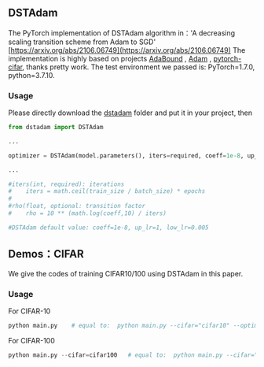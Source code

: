 ## DSTAdam

The PyTorch implementation of DSTAdam algorithm in：'A decreasing scaling transition scheme from Adam to SGD'
[https://arxiv.org/abs/2106.06749](https://arxiv.org/abs/2106.06749)
The implementation is highly based on projects [AdaBound](https://github.com/Luolc/AdaBound) , [Adam](https://github.com/pytorch/pytorch/blob/v1.4.0/torch/optim/adam.py) , [pytorch-cifar](https://github.com/kuangliu/pytorch-cifar), thanks pretty work.
The test environment we passed is: PyTorch=1.7.0, python=3.7.10.

### Usage

Please directly download the [dstadam](https://github.com/kunzeng/DSTAdam/dstadam) folder and put it in your project, then

```python
from dstadam import DSTAdam 

...

optimizer = DSTAdam(model.parameters(), iters=required, coeff=1e-8, up_lr=1, low_lr=0.005)

...

#iters(int, required): iterations
#	 iters = math.ceil(train_size / batch_size) * epochs
#
#rho(float, optional: transition factor
#    rho = 10 ** (math.log(coeff,10) / iters)

#DSTAdam default value: coeff=1e-8, up_lr=1, low_lr=0.005

```

## Demos：CIFAR
We give the codes of training CIFAR10/100 using DSTAdam in this paper.

### Usage
For CIFAR-10
```python
python main.py    # equal to:  python main.py --cifar="cifar10" --optimizer="DSTAdam" --model="resnet18" --lr=0.001 --coeff=1e-8 --up_lr=5 --low_lr=0.005

```

For CIFAR-100
```python
python main.py --cifar=cifar100   # equal to:  python main.py --cifar="cifar10" --optimizer="DSTAdam" --model="resnet18" --lr=0.001 --coeff=1e-8 --up_lr=5 --low_lr=0.005

```




